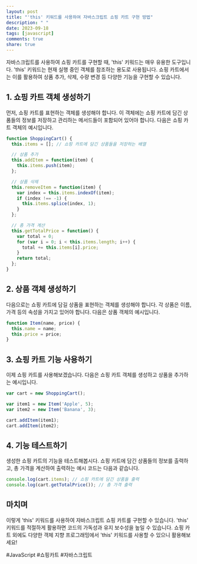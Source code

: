 ```yaml
---
layout: post
title: "'this' 키워드를 사용하여 자바스크립트 쇼핑 카트 구현 방법"
description: " "
date: 2023-09-18
tags: [javascript]
comments: true
share: true
---
```


자바스크립트를 사용하여 쇼핑 카트를 구현할 때, 'this' 키워드는 매우 유용한 도구입니다. 'this' 키워드는 현재 실행 중인 객체를 참조하는 용도로 사용됩니다. 쇼핑 카트에서는 이를 활용하여 상품 추가, 삭제, 수량 변경 등 다양한 기능을 구현할 수 있습니다.

## 1. 쇼핑 카트 객체 생성하기
먼저, 쇼핑 카트를 표현하는 객체를 생성해야 합니다. 이 객체에는 쇼핑 카트에 담긴 상품들의 정보를 저장하고 관리하는 메서드들이 포함되어 있어야 합니다. 다음은 쇼핑 카트 객체의 예시입니다.

```javascript
function ShoppingCart() {
  this.items = []; // 쇼핑 카트에 담긴 상품들을 저장하는 배열

  // 상품 추가
  this.addItem = function(item) {
    this.items.push(item);
  };

  // 상품 삭제
  this.removeItem = function(item) {
    var index = this.items.indexOf(item);
    if (index !== -1) {
      this.items.splice(index, 1);
    }
  };

  // 총 가격 계산
  this.getTotalPrice = function() {
    var total = 0;
    for (var i = 0; i < this.items.length; i++) {
      total += this.items[i].price;
    }
    return total;
  };
}
```

## 2. 상품 객체 생성하기
다음으로는 쇼핑 카트에 담길 상품을 표현하는 객체를 생성해야 합니다. 각 상품은 이름, 가격 등의 속성을 가지고 있어야 합니다. 다음은 상품 객체의 예시입니다.

```javascript
function Item(name, price) {
  this.name = name;
  this.price = price;
}
```

## 3. 쇼핑 카트 기능 사용하기
이제 쇼핑 카트를 사용해보겠습니다. 다음은 쇼핑 카트 객체를 생성하고 상품을 추가하는 예시입니다.

```javascript
var cart = new ShoppingCart();

var item1 = new Item('Apple', 5);
var item2 = new Item('Banana', 3);

cart.addItem(item1);
cart.addItem(item2);
```

## 4. 기능 테스트하기
생성한 쇼핑 카트의 기능을 테스트해봅시다. 쇼핑 카트에 담긴 상품들의 정보를 출력하고, 총 가격을 계산하여 출력하는 예시 코드는 다음과 같습니다.

```javascript
console.log(cart.items); // 쇼핑 카트에 담긴 상품들 출력
console.log(cart.getTotalPrice()); // 총 가격 출력
```

## 마치며
이렇게 'this' 키워드를 사용하여 자바스크립트 쇼핑 카트를 구현할 수 있습니다. 'this' 키워드를 적절하게 활용하면 코드의 가독성과 유지 보수성을 높일 수 있습니다. 쇼핑 카트 외에도 다양한 객체 지향 프로그래밍에서 'this' 키워드를 사용할 수 있으니 활용해보세요!

#JavaScript #쇼핑카트 #자바스크립트